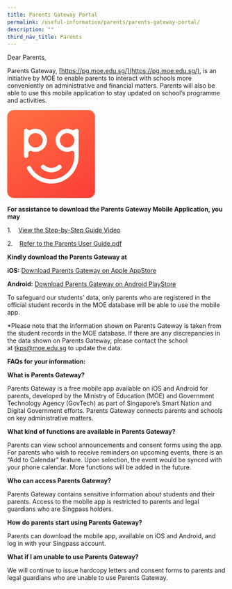 ```yaml
---
title: Parents Gateway Portal
permalink: /useful-information/parents/parents-gateway-portal/
description: ""
third_nav_title: Parents
---
```

Dear Parents,

  

Parents Gateway, [https://pg.moe.edu.sg/](https://pg.moe.edu.sg/), is an initiative by MOE to enable parents to interact with schools more conveniently on administrative and financial matters. Parents will also be able to use this mobile application to stay updated on school’s programme and activities.

<style>  
img {  
  display: block;  
  margin-left: auto;  
  margin-right: auto;  
}  
</style>  

<body><img src="/images/PG.png" alt="Parent Gateway Portal" style="width:40%;">  
  
</body>  
<br>

**For assistance to download the Parents Gateway Mobile Application, you may**

  

1.    [View the Step-by-Step Guide Video](https://tanjongkatongpri.moe.edu.sg/qql/slot/u742/2020/Useful%20Links/Parents/Parents%20Gateway%20Portal/Parents-Gateway-Video.mp4)

2.    [Refer to the Parents User Guide.pdf](https://tanjongkatongpri.moe.edu.sg/qql/slot/u742/2020/Useful%20Links/Parents/Parents%20Gateway%20Portal/Parents%20User%20Guide%20for%20Parents%20Gateway.pdf)

  

**Kindly download the Parents Gateway at**

  

**iOS:** [Download Parents Gateway on Apple AppStore](https://apps.apple.com/sg/app/parents-gateway/id1267198708)

  

**Android:** [Download Parents Gateway on Android PlayStore](https://play.google.com/store/apps/details?id=com.moe.pgp&hl=en_SG)

  

To safeguard our students’ data, only parents who are registered in the official student records in the MOE database will be able to use the mobile app.

  

\*Please note that the information shown on Parents Gateway is taken from the student records in the MOE database. If there are any discrepancies in the data shown on Parents Gateway, please contact the school at [tkps@moe.edu.sg](mailto:tkps@moe.edu.sg) to update the data.

  

**FAQs for your information:**

  

**What is Parents Gateway?**

  

Parents Gateway is a free mobile app available on iOS and Android for parents, developed by the Ministry of Education (MOE) and Government Technology Agency (GovTech) as part of Singapore’s Smart Nation and Digital Government efforts. Parents Gateway connects parents and schools on key administrative matters.

  

**What kind of functions are available in Parents Gateway?**

  

Parents can view school announcements and consent forms using the app. For parents who wish to receive reminders on upcoming events, there is an “Add to Calendar” feature. Upon selection, the event would be synced with your phone calendar. More functions will be added in the future.

  

**Who can access Parents Gateway?**

  

Parents Gateway contains sensitive information about students and their parents. Access to the mobile app is restricted to parents and legal guardians who are Singpass holders.

  

**How do parents start using Parents Gateway?**

  

Parents can download the mobile app, available on iOS and Android, and log in with your Singpass account.

  

**What if I am unable to use Parents Gateway?**

  

We will continue to issue hardcopy letters and consent forms to parents and legal guardians who are unable to use Parents Gateway.